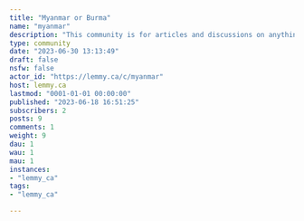 ```yaml
---
title: "Myanmar or Burma" 
name: "myanmar"
description: "This community is for articles and discussions on anything about the land called Burma or Myanmar. "
type: community
date: "2023-06-30 13:13:49"
draft: false
nsfw: false
actor_id: "https://lemmy.ca/c/myanmar"
host: lemmy.ca
lastmod: "0001-01-01 00:00:00"
published: "2023-06-18 16:51:25"
subscribers: 2
posts: 9
comments: 1
weight: 9
dau: 1
wau: 1
mau: 1
instances:
- "lemmy_ca"
tags: 
- "lemmy_ca"

---
```

